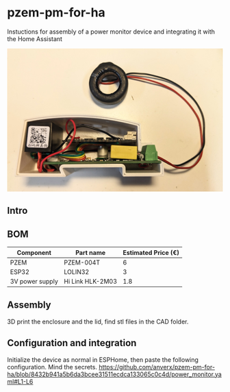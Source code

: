# pzem-pm-for-ha
Instuctions for assembly of a power monitor device and integrating it with the Home Assistant

![Alt text](./images/pzem1.jpg "Overview")
## Intro

## BOM

| Component | Part name | Estimated Price (€) |
| --- | --- | --- |
| PZEM |  PZEM-004T | 6 |
| ESP32 | LOLIN32 | 3 |
| 3V power supply|Hi Link HLK-2M03 | 1.8 |


## Assembly

3D print the enclosure and the lid, find stl files in the CAD folder.

## Configuration and integration
Initialize the device as normal in ESPHome, then paste the following configuration.  Mind the secrets.
https://github.com/anverx/pzem-pm-for-ha/blob/8432b941a5b6da3bcee31511ecdca133065c0c4d/power_monitor.yaml#L1-L6

